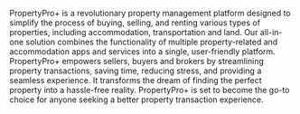 PropertyPro+ is a revolutionary property management platform designed to simplify the process of buying, selling, and renting various types of properties, including accommodation, transportation and land. Our all-in-one solution combines the functionality of multiple property-related and accommodation apps and services into a single, user-friendly platform. PropertyPro+ empowers sellers, buyers and brokers by streamlining property transactions, saving time, reducing stress, and providing a seamless experience. It transforms the dream of finding the perfect property into a hassle-free reality. PropertyPro+ is set to become the go-to choice for anyone seeking a better property transaction experience.
